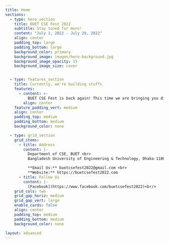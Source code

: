 ```yaml
---
title: Home
sections:
  - type: hero_section
    title: BUET CSE Fest 2022
    subtitle: Stay tuned for more!
    content: "July 1, 2022 - July 29, 2022"
    align: center
    padding_top: large
    padding_bottom: large
    background_color: primary
    background_image: images/hero-background.jpg
    background_image_opacity: 15
    background_image_size: cover


  - type: features_section
    title: Currently, we're building stuffs
    features:
      - content: >-
          BUET CSE Fest is back again! This time we are bringing you different competitions- Hackathon, IUPC, and for the first time- a Deep Learning Competition. Stay tuned for more of our events to come!
        align: center
    feature_padding_vert: medium
    align: center
    padding_top: medium
    padding_bottom: medium
    background_color: none

  - type: grid_section
    grid_items:
      - title: Address
        content: |-
          Department of CSE, BUET <br>
          Bangladesh University of Engineering & Technology, Dhaka-1100 <br>

          **Email Us:** buetcsefest2022@gmail.com <br>
          **Website:** https://buetcsefest2022.com
      - title: Follow Us
        content: |-
          [Facebook](https://www.facebook.com/buetcsefest2022)<br/>
    grid_cols: two
    grid_gap_horiz: medium
    grid_gap_vert: large
    enable_cards: false
    align: center
    padding_top: medium
    padding_bottom: medium
    background_color: none

layout: advanced
---
```

